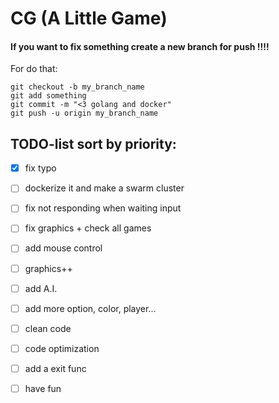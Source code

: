 CG (A Little Game)
============================

#### **If you want to fix something create a new branch for push !!!!**

For do that:
```
git checkout -b my_branch_name
git add something
git commit -m "<3 golang and docker"
git push -u origin my_branch_name
```

## TODO-list sort by priority:

- [x] fix typo

- [ ] dockerize it and make a swarm cluster

- [ ] fix not responding when waiting input

- [ ] fix graphics + check all games

- [ ] add mouse control

- [ ] graphics++

- [ ] add A.I.

- [ ] add more option, color, player...

- [ ] clean code

- [ ] code optimization

- [ ] add a exit func

- [ ] have fun
